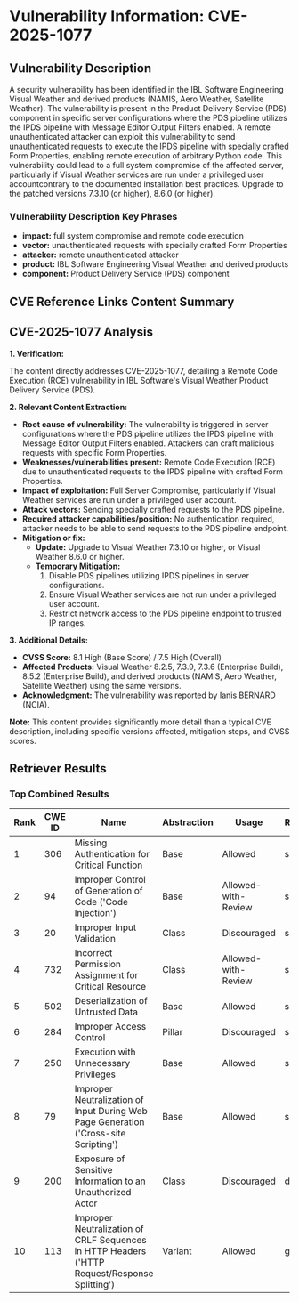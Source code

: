 # Vulnerability Information: CVE-2025-1077

## Vulnerability Description
A security vulnerability has been identified in the IBL Software Engineering Visual Weather and derived products (NAMIS, Aero Weather, Satellite Weather). The vulnerability is present in the Product Delivery Service (PDS) component in specific server configurations where the PDS pipeline utilizes the IPDS pipeline with Message Editor Output Filters enabled. A remote unauthenticated attacker can exploit this vulnerability to send unauthenticated requests to execute the IPDS pipeline with specially crafted Form Properties, enabling remote execution of arbitrary Python code. This vulnerability could lead to a full system compromise of the affected server, particularly if Visual Weather services are run under a privileged user accountcontrary to the documented installation best practices. Upgrade to the patched versions 7.3.10 (or higher), 8.6.0 (or higher).

### Vulnerability Description Key Phrases
- **impact:** full system compromise and remote code execution
- **vector:** unauthenticated requests with specially crafted Form Properties
- **attacker:** remote unauthenticated attacker
- **product:** IBL Software Engineering Visual Weather and derived products
- **component:** Product Delivery Service (PDS) component

## CVE Reference Links Content Summary
## CVE-2025-1077 Analysis

**1. Verification:**

The content directly addresses CVE-2025-1077, detailing a Remote Code Execution (RCE) vulnerability in IBL Software's Visual Weather Product Delivery Service (PDS).

**2. Relevant Content Extraction:**

* **Root cause of vulnerability:** The vulnerability is triggered in server configurations where the PDS pipeline utilizes the IPDS pipeline with Message Editor Output Filters enabled. Attackers can craft malicious requests with specific Form Properties.
* **Weaknesses/vulnerabilities present:** Remote Code Execution (RCE) due to unauthenticated requests to the IPDS pipeline with crafted Form Properties.
* **Impact of exploitation:**  Full Server Compromise, particularly if Visual Weather services are run under a privileged user account.
* **Attack vectors:** Sending specially crafted requests to the PDS pipeline.
* **Required attacker capabilities/position:**  No authentication required, attacker needs to be able to send requests to the PDS pipeline endpoint.
* **Mitigation or fix:**
    * **Update:** Upgrade to Visual Weather 7.3.10 or higher, or Visual Weather 8.6.0 or higher.
    * **Temporary Mitigation:**
        1. Disable PDS pipelines utilizing IPDS pipelines in server configurations.
        2. Ensure Visual Weather services are not run under a privileged user account.
        3. Restrict network access to the PDS pipeline endpoint to trusted IP ranges.

**3. Additional Details:**

*   **CVSS Score:** 8.1 High (Base Score) / 7.5 High (Overall)
*   **Affected Products:** Visual Weather 8.2.5, 7.3.9, 7.3.6 (Enterprise Build), 8.5.2 (Enterprise Build), and derived products (NAMIS, Aero Weather, Satellite Weather) using the same versions.
*   **Acknowledgment:** The vulnerability was reported by Ianis BERNARD (NCIA).

**Note:** This content provides significantly more detail than a typical CVE description, including specific versions affected, mitigation steps, and CVSS scores.

## Retriever Results

### Top Combined Results

| Rank | CWE ID | Name | Abstraction | Usage  | Retrievers | Individual Scores |
|------|--------|------|-------------|-------|------------|-------------------|
| 1 | 306 | Missing Authentication for Critical Function | Base | Allowed | sparse | 0.209 |
| 2 | 94 | Improper Control of Generation of Code ('Code Injection') | Base | Allowed-with-Review | sparse | 0.198 |
| 3 | 20 | Improper Input Validation | Class | Discouraged | sparse | 0.196 |
| 4 | 732 | Incorrect Permission Assignment for Critical Resource | Class | Allowed-with-Review | sparse | 0.195 |
| 5 | 502 | Deserialization of Untrusted Data | Base | Allowed | sparse | 0.192 |
| 6 | 284 | Improper Access Control | Pillar | Discouraged | sparse | 0.191 |
| 7 | 250 | Execution with Unnecessary Privileges | Base | Allowed | sparse | 0.191 |
| 8 | 79 | Improper Neutralization of Input During Web Page Generation ('Cross-site Scripting') | Base | Allowed | sparse | 0.190 |
| 9 | 200 | Exposure of Sensitive Information to an Unauthorized Actor | Class | Discouraged | dense | 0.544 |
| 10 | 113 | Improper Neutralization of CRLF Sequences in HTTP Headers ('HTTP Request/Response Splitting') | Variant | Allowed | graph | 0.003 |

